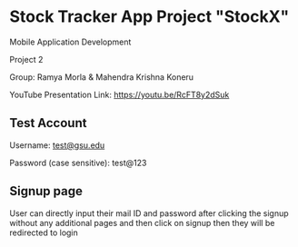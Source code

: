 # Stock Tracker App Project "StockX"


Mobile Application Development

Project 2

Group: Ramya Morla & Mahendra Krishna Koneru

YouTube Presentation Link: https://youtu.be/RcFT8y2dSuk


## Test Account


Username: test@gsu.edu

Password (case sensitive): test@123

## Signup page 

User can directly input their mail ID and password after clicking the signup without any additional pages and then click on signup then they will be redirected to login